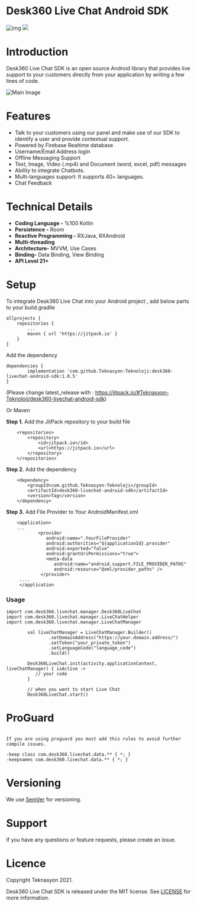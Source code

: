 # Desk360 Live Chat Android SDK

 ![img](https://img.shields.io/badge/kotlin-v1.5.20-brightgreen.svg?logoColor=orange&logo=kotlin)   [![](https://jitpack.io/v/Teknasyon-Teknoloji/desk360-livechat-android-sdk.svg)](https://jitpack.io/#Teknasyon-Teknoloji/desk360-livechat-android-sdk)


# Introduction

Desk360 Live Chat SDK is an open source Android library that provides live support to your customers directly from your application by writing a few lines of code.

![Main Image](https://media.giphy.com/media/dZFXXl2IY6na02Z2hj/giphy.gif)

# Features

- Talk to your customers using our panel and make use of our SDK to identify a user and provide contextual support.
- Powered by Firebase Realtime database
- Username/Email Address login
- Offline Messaging Support
- Text, Image, Video (.mp4) and Document (word, excel, pdf) messages
- Ability to integrate Chatbots.
- Multi-languages support: It supports 40+ languages.
- Chat Feedback

# Technical Details

- **Coding Language -** %100 Kotlin
- **Persistence -** Room
- **Reactive Programming -** RXJava, RXAndroid
- **Multi-threading**
- **Architecture-** MVVM, Use Cases
- **Binding-** Data Binding, View Binding
- **API Level 21+**

# Setup

To integrate Desk360 Live Chat into your Android project , add below parts to your  build.gradlle

```
allprojects {
	repositories {
		...
		maven { url 'https://jitpack.io' }
	}
}
```

Add the dependency

```
dependencies {
        implementation 'com.github.Teknasyon-Teknoloji:desk360-livechat-android-sdk:1.0.5'
}
```

(Please change latest_release with : https://jitpack.io/#Teknasyon-Teknoloji/desk360-livechat-android-sdk)

Or Maven

**Step 1.** Add the JitPack repository to your build file

```markup
	<repositories>
		<repository>
		    <id>jitpack.io</id>
		    <url>https://jitpack.io</url>
		</repository>
	</repositories>
```

**Step 2.** Add the dependency


```markup
	<dependency>
	    <groupId>com.github.Teknasyon-Teknoloji</groupId>
	    <artifactId>desk360-livechat-android-sdk</artifactId>
	    <version>Tag</version>
	</dependency>
```

**Step 3.** Add File Provider to Your AndroidManifest.xml

```markup
	<application>
	...
         	<provider
         	   android:name=".YourFileProvider"
         	   android:authorities="${applicationId}.provider"
         	   android:exported="false"
         	   android:grantUriPermissions="true">
         	   <meta-data
          	      android:name="android.support.FILE_PROVIDER_PATHS"
          	      android:resource="@xml/provider_paths" />
        	 </provider>
	 ....
	 </application
```

### Usage

```
import com.desk360.livechat.manager.Desk360LiveChat
import com.desk360.livechat.manager.LiveChatHelper
import com.desk360.livechat.manager.LiveChatManager
```

```
        val liveChatManager = LiveChatManager.Builder()
                .setDomainAddress("https://your.domain.address/")
                .setToken("your_private_token")
                .setLanguageCode("language_code")
                .build()

        Desk360LiveChat.init(activity.applicationContext, liveChatManager) { isActive ->
           // your code
        }

        // when you want to start Live Chat
        Desk360LiveChat.start()
```

# ProGuard
```

If you are using proguard you must add this rules to avoid further compile issues.

-keep class com.desk360.livechat.data.** { *; }
-keepnames com.desk360.livechat.data.** { *; }

```


# Versioning

We use [SemVer](http://semver.org/) for versioning.


# Support

If you have any questions or feature requests, please create an issue.

# Licence

Copyright Teknasyon 2021.

Desk360 Live Chat SDK is released under the MIT license. See [LICENSE](https://github.com/Teknasyon-Teknoloji/desk360-livechat-android-sdk/blob/master/LICENSE)  for more information.
